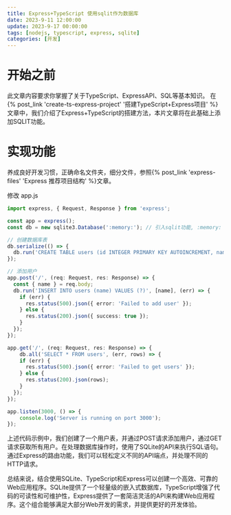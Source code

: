 ```yaml
---
title: Express+TypeScript 使用sqlit作为数据库
date: 2023-9-11 12:00:00
update: 2023-9-17 00:00:00
tags: [nodejs, typescript, express, sqlite]
categories: [开发]
---
```


# 开始之前
此文章内容要求你掌握了关于TypeScript、ExpressAPI、SQL等基本知识。
在{% post_link 'create-ts-express-project' '搭建TypeScript+Express项目' %}文章中，我们介绍了Express+TypeScript的搭建方法，本片文章将在此基础上添加SQLIT功能。

# 实现功能
养成良好开发习惯，正确命名文件夹，细分文件，参照{% post_link 'express-files' 'Express 推荐项目结构' %}文章。

修改 app.js
```typescript
import express, { Request, Response } from 'express';

const app = express();
const db = new sqlite3.Database(':memory:'); // 引入sqlit功能, :memory: 代表将数据库写入内存，可替换为文件名

// 创建数据库表
db.serialize(() => {
  db.run('CREATE TABLE users (id INTEGER PRIMARY KEY AUTOINCREMENT, name TEXT)');
});

// 添加用户
app.post('/', (req: Request, res: Response) => {
  const { name } = req.body;
  db.run('INSERT INTO users (name) VALUES (?)', [name], (err) => {
    if (err) {
      res.status(500).json({ error: 'Failed to add user' });
    } else {
      res.status(200).json({ success: true });
    }
  });
});

app.get('/', (req: Request, res: Response) => {
    db.all('SELECT * FROM users', (err, rows) => {
    if (err) {
      res.status(500).json({ error: 'Failed to get users' });
    } else {
      res.status(200).json(rows);
    }
  });
});

app.listen(3000, () => {
    console.log('Server is running on port 3000');
});
```
上述代码示例中，我们创建了一个用户表，并通过POST请求添加用户，通过GET请求获取所有用户。在处理数据库操作时，使用了SQLite的API来执行SQL语句。通过Express的路由功能，我们可以轻松定义不同的API端点，并处理不同的HTTP请求。

总结来说，结合使用SQLite、TypeScript和Express可以创建一个高效、可靠的Web应用程序。SQLite提供了一个轻量级的嵌入式数据库，TypeScript增强了代码的可读性和可维护性，Express提供了一套简洁灵活的API来构建Web应用程序。这个组合能够满足大部分Web开发的需求，并提供更好的开发体验。